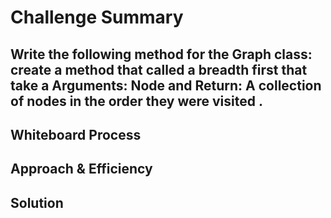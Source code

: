# Challenge Summary
<!-- Description of the challenge -->
## Write the following method for the Graph class:  create a method that called a breadth first that take a Arguments: Node and Return: A collection of nodes in the order they were visited .
## Whiteboard Process
<!-- Embedded whiteboard image -->

## Approach & Efficiency
<!-- What approach did you take? Why? What is the Big O space/time for this approach? -->

## Solution
<!-- Show how to run your code, and examples of it in action -->
